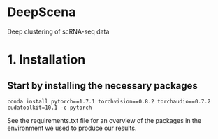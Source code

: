 # DeepScena
Deep clustering of scRNA-seq data

# 1. Installation
## Start by installing the necessary packages

```
conda install pytorch==1.7.1 torchvision==0.8.2 torchaudio==0.7.2 cudatoolkit=10.1 -c pytorch
```
See the requirements.txt file for an overview of the packages in the environment we used to produce our results.
